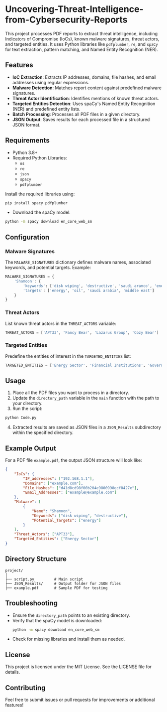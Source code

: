 # Uncovering-Threat-Intelligence-from-Cybersecurity-Reports

This project processes PDF reports to extract threat intelligence, including Indicators of Compromise (IoCs), known malware signatures, threat actors, and targeted entities. It uses Python libraries like `pdfplumber`, `re`, and `spaCy` for text extraction, pattern matching, and Named Entity Recognition (NER).

## Features

- **IoC Extraction**: Extracts IP addresses, domains, file hashes, and email addresses using regular expressions.
- **Malware Detection**: Matches report content against predefined malware signatures.
- **Threat Actor Identification**: Identifies mentions of known threat actors.
- **Targeted Entities Detection**: Uses spaCy's Named Entity Recognition (NER) and predefined entity lists.
- **Batch Processing**: Processes all PDF files in a given directory.
- **JSON Output**: Saves results for each processed file in a structured JSON format.

## Requirements

- Python 3.8+
- Required Python Libraries:
  - `os`
  - `re`
  - `json`
  - `spacy`
  - `pdfplumber`

Install the required libraries using:
```bash
pip install spacy pdfplumber
```

- Download the spaCy model:
```bash
python -m spacy download en_core_web_sm
```

## Configuration

### Malware Signatures
The `MALWARE_SIGNATURES` dictionary defines malware names, associated keywords, and potential targets. Example:
```python
MALWARE_SIGNATURES = {
    'Shamoon': {
        'keywords': ['disk wiping', 'destructive', 'saudi aramco', 'energy sector'],
        'targets': ['energy', 'oil', 'saudi arabia', 'middle east']
    }
}
```
### Threat Actors
List known threat actors in the `THREAT_ACTORS` variable:
```python
THREAT_ACTORS = ['APT33', 'Fancy Bear', 'Lazarus Group', 'Cozy Bear']
```
### Targeted Entities
Predefine the entities of interest in the `TARGETED_ENTITIES` list:
```python
TARGETED_ENTITIES = ['Energy Sector', 'Financial Institutions', 'Government Agencies']
```

## Usage

1. Place all the PDF files you want to process in a directory.
2. Update the `directory_path` variable in the `main` function with the path to your directory.
3. Run the script:
```bash
python Code.py
```
4. Extracted results are saved as JSON files in a `JSON_Results` subdirectory within the specified directory.

## Example Output
For a PDF file `example.pdf`, the output JSON structure will look like:
```json
{
    "IoCs": {
        "IP_addresses": ["192.168.1.1"],
        "Domains": ["example.com"],
        "File_Hashes": ["d41d8cd98f00b204e9800998ecf8427e"],
        "Email_Addresses": ["example@example.com"]
    },
    "Malware": [
        {
            "Name": "Shamoon",
            "Keywords": ["disk wiping", "destructive"],
            "Potential_Targets": ["energy"]
        }
    ],
    "Threat_Actors": ["APT33"],
    "Targeted_Entities": ["Energy Sector"]
}
```

## Directory Structure
```
project/
│
├── script.py         # Main script
├── JSON_Results/     # Output folder for JSON files
├── example.pdf       # Sample PDF for testing
```

## Troubleshooting

- Ensure the `directory_path` points to an existing directory.
- Verify that the spaCy model is downloaded:
  ```bash
  python -m spacy download en_core_web_sm
  ```
- Check for missing libraries and install them as needed.

## License
This project is licensed under the MIT License. See the LICENSE file for details.

## Contributing
Feel free to submit issues or pull requests for improvements or additional features!

